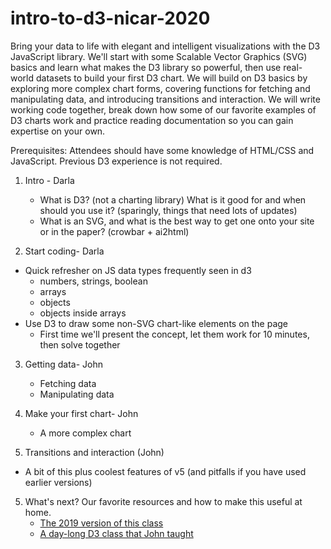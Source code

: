 # intro-to-d3-nicar-2020
Bring your data to life with elegant and intelligent visualizations with the D3 JavaScript library. We'll start with some Scalable Vector Graphics (SVG) basics and learn what makes the D3 library so powerful, then use real-world datasets to build your first D3 chart. We will build on D3 basics by exploring more complex chart forms, covering functions for fetching and manipulating data, and introducing transitions and interaction. We will write working code together, break down how some of our favorite examples of D3 charts work and practice reading documentation so you can gain expertise on your own.


Prerequisites: Attendees should have some knowledge of HTML/CSS and JavaScript. Previous D3 experience is not required.



1. Intro - Darla
	- What is D3? (not a charting library) What is it good for and when should you use it? (sparingly, things that need lots of updates)
	- What is an SVG, and what is the best way to get one onto your site or in the paper? (crowbar + ai2html) 

2. Start coding- Darla
- Quick refresher on JS data types frequently seen in d3
	- numbers, strings, boolean 
	- arrays
	- objects
	- objects inside arrays
- Use D3 to draw some non-SVG chart-like elements on the page
	- First time we'll present the concept, let them work for 10 minutes, then solve together

3. Getting data- John
	- Fetching data
	- Manipulating data

4. Make your first chart- John
	- A more complex chart

4. Transitions and interaction (John)
- A bit of this plus coolest features of v5 (and pitfalls if you have used earlier versions)

5. What's next? Our favorite resources and how to make this useful at home. 
	- [The 2019 version of this class](https://github.com/csessig86/intro-to-d3-nicar-19)
	- [A day-long D3 class that John taught](https://github.com/jmuyskens/big-data-ignite-d3-workshop)
